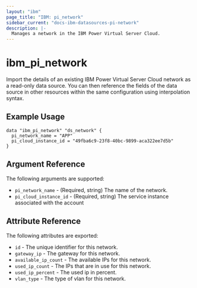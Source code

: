 ```yaml
---
layout: "ibm"
page_title: "IBM: pi_network"
sidebar_current: "docs-ibm-datasources-pi-network"
description: |-
  Manages a network in the IBM Power Virtual Server Cloud.
---
```


# ibm\_pi_network

Import the details of an existing IBM Power Virtual Server Cloud network as a read-only data source. You can then reference the fields of the data source in other resources within the same configuration using interpolation syntax.

## Example Usage

```hcl
data "ibm_pi_network" "ds_network" {
  pi_network_name = "APP"
  pi_cloud_instance_id = "49fba6c9-23f8-40bc-9899-aca322ee7d5b"
}
```

## Argument Reference

The following arguments are supported:

* `pi_network_name` - (Required, string) The name of the network.
* `pi_cloud_instance_id` - (Required, string) The service instance associated with the account

## Attribute Reference

The following attributes are exported:

* `id` - The unique identifier for this network.
* `gateway_ip` - The gateway for this network.
* `available_ip_count` - The available IPs for this network.
* `used_ip_count` - The IPs that are in use for this network.
* `used_ip_percent` - The used ip in percent.
* `vlan_type` - The type of vlan for this network.
